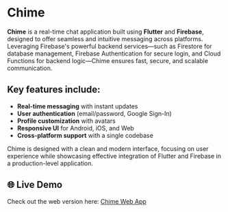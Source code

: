 # Chime

**Chime** is a real-time chat application built using **Flutter** and **Firebase**, designed to offer seamless and intuitive messaging across platforms. Leveraging Firebase's powerful backend services—such as Firestore for database management, Firebase Authentication for secure login, and Cloud Functions for backend logic—Chime ensures fast, secure, and scalable communication.

## Key features include:
- **Real-time messaging** with instant updates  
- **User authentication** (email/password, Google Sign-In)  
- **Profile customization** with avatars  
- **Responsive UI** for Android, iOS, and Web  
- **Cross-platform support** with a single codebase  

Chime is designed with a clean and modern interface, focusing on user experience while showcasing effective integration of Flutter and Firebase in a production-level application.

## 🌐 Live Demo
Check out the web version here: [Chime Web App](https://chime-two.vercel.app/)
